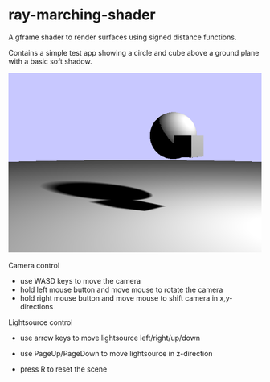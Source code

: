 # ray-marching-shader
A gframe shader to render surfaces using signed distance functions.

Contains a simple test app showing a circle and cube above a ground plane with a basic soft shadow.

![alt text](https://github.com/conradplake/ray-marching-shader/blob/master/screenshot.PNG)

Camera control
- use WASD keys to move the camera
- hold left mouse button and move mouse to rotate the camera
- hold right mouse button and move mouse to shift camera in x,y-directions

Lightsource control
- use arrow keys to move lightsource left/right/up/down
- use PageUp/PageDown to move lightsource in z-direction

- press R to reset the scene
